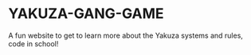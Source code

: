 # YAKUZA-GANG-GAME
A fun website to get to learn more about the Yakuza systems and rules, code in school!
